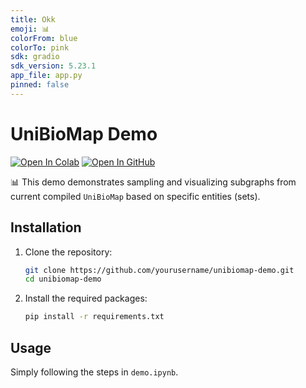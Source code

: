 ```yaml
---
title: Okk
emoji: 📊
colorFrom: blue
colorTo: pink
sdk: gradio
sdk_version: 5.23.1
app_file: app.py
pinned: false
---
```





# UniBioMap Demo
[![Open In Colab](https://colab.research.google.com/assets/colab-badge.svg)](https://colab.research.google.com/github/xfd997700/unibiomap-demo/blob/main/demo.ipynb)
[![Open In GitHub](https://img.shields.io/badge/Open%20in-GitHub-black?logo=github)](https://github.com/xfd997700/unibiomap_demo)

📊 This demo demonstrates sampling and visualizing subgraphs from current compiled `UniBioMap` based on specific entities (sets).


## Installation

1. Clone the repository:
    ```bash
    git clone https://github.com/yourusername/unibiomap-demo.git
    cd unibiomap-demo
    ```

2. Install the required packages:
    ```bash
    pip install -r requirements.txt
    ```

## Usage
Simply following the steps in `demo.ipynb`.